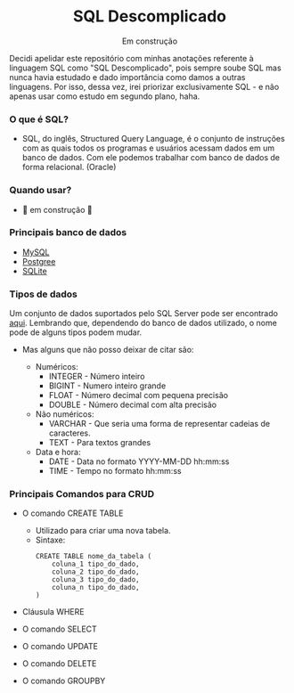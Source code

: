 <h1 align="center">SQL Descomplicado</h1>
<p align="center">Em construção</p>

Decidi apelidar este repositório com minhas anotações referente à linguagem SQL como "SQL Descomplicado", pois sempre soube SQL mas nunca havia estudado e dado importância como damos a outras linguagens. Por isso, dessa vez, irei priorizar exclusivamente SQL - e não apenas usar como estudo em segundo plano, haha.

### O que é SQL?

- SQL, do inglês, Structured Query Language, é o conjunto de instruções com as quais todos os programas e usuários acessam dados em um banco de dados. Com ele podemos trabalhar com banco de dados de forma relacional. (Oracle)

### Quando usar?

- :construction: em construção :construction:

### Principais banco de dados

- [MySQL](https://www.mysql.com/) 
- [Postgree](https://www.postgresql.org/)
- [SQLite](https://sqlite.org/index.html)

### Tipos de dados

Um conjunto de dados suportados pelo SQL Server pode ser encontrado [aqui](https://docs.microsoft.com/pt-br/sql/t-sql/data-types/data-types-transact-sql?view=sql-server-ver15). Lembrando que, dependendo do banco de dados utilizado, o nome pode de alguns tipos podem mudar.

- Mas alguns que não posso deixar de citar são:

    - Numéricos:
        - INTEGER - Número inteiro
        - BIGINT - Numero inteiro grande
        - FLOAT - Número decimal com pequena precisão
        - DOUBLE - Número decimal com alta precisão
    - Não numéricos:
        - VARCHAR - Que seria uma forma de representar cadeias de caracteres.
        - TEXT - Para textos grandes
    - Data e hora:
        - DATE - Data no formato YYYY-MM-DD hh:mm:ss
        - TIME - Tempo no formato hh:mm:ss 

### Principais Comandos para CRUD

- O comando CREATE TABLE
    - Utilizado para criar uma nova tabela.
    - Sintaxe:
        ```
        CREATE TABLE nome_da_tabela (
            coluna_1 tipo_do_dado,
            coluna_2 tipo_do_dado,
            coluna_3 tipo_do_dado,
            coluna_n tipo_do_dado,
        ) 
        ```

- Cláusula WHERE

- O comando SELECT

- O comando UPDATE

- O comando DELETE

- O comando GROUPBY
